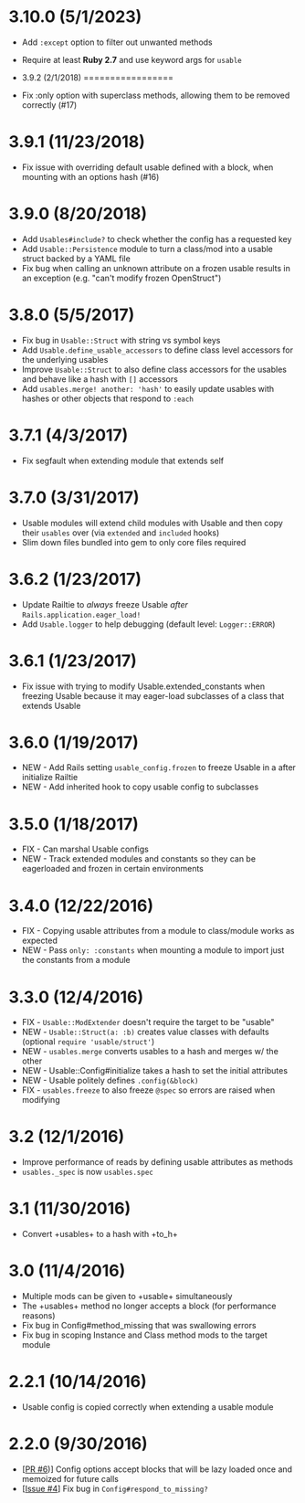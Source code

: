 3.10.0 (5/1/2023)
=================

* Add `:except` option to filter out unwanted methods
* Require at least **Ruby 2.7** and use keyword args for `usable`

* 3.9.2 (2/1/2018)
=================

* Fix :only option with superclass methods, allowing them to be removed correctly (#17)

3.9.1 (11/23/2018)
=================

* Fix issue with overriding default usable defined with a block, when mounting with an options hash (#16)

3.9.0 (8/20/2018)
=================

* Add `Usables#include?` to check whether the config has a requested key
* Add `Usable::Persistence` module to turn a class/mod into a usable struct backed by a YAML file
* Fix bug when calling an unknown attribute on a frozen usable results in an exception (e.g. "can't modify frozen OpenStruct")

3.8.0 (5/5/2017)
=================

* Fix bug in `Usable::Struct` with string vs symbol keys
* Add `Usable.define_usable_accessors` to define class level accessors for the underlying usables
* Improve `Usable::Struct` to also define class accessors for the usables and behave like a hash with `[]` accessors
* Add `usables.merge! another: 'hash'` to easily update usables with hashes or other objects that respond to `:each`

3.7.1 (4/3/2017)
=================

* Fix segfault when extending module that extends self

3.7.0 (3/31/2017)
=================

* Usable modules will extend child modules with Usable and then copy their `usables` over (via `extended` and `included` hooks)
* Slim down files bundled into gem to only core files required

3.6.2 (1/23/2017)
=================

* Update Railtie to _always_ freeze Usable _after_ `Rails.application.eager_load!`
* Add `Usable.logger` to help debugging (default level: `Logger::ERROR`)

3.6.1 (1/23/2017)
=================

* Fix issue with trying to modify Usable.extended_constants when freezing Usable because it may eager-load subclasses of a class that extends Usable

3.6.0 (1/19/2017)
=================

* NEW - Add Rails setting `usable_config.frozen` to freeze Usable in a after initialize Railtie
* NEW - Add inherited hook to copy usable config to subclasses

3.5.0 (1/18/2017)
=================

* FIX - Can marshal Usable configs
* NEW - Track extended modules and constants so they can be eagerloaded and frozen in certain environments

3.4.0 (12/22/2016)
==================

* FIX - Copying usable attributes from a module to class/module works as expected
* NEW - Pass `only: :constants` when mounting a module to import just the constants from a module

3.3.0 (12/4/2016)
=================

* FIX - `Usable::ModExtender` doesn't require the target to be "usable"
* NEW - `Usable::Struct(a: :b)` creates value classes with defaults (optional `require 'usable/struct'`)
* NEW - `usables.merge` converts usables to a hash and merges w/ the other
* NEW - Usable::Config#initialize takes a hash to set the initial attributes
* NEW - Usable politely defines `.config(&block)`
* FIX - `usables.freeze` to also freeze `@spec` so errors are raised when modifying

3.2 (12/1/2016)
===============

* Improve performance of reads by defining usable attributes as methods
* `usables._spec` is now `usables.spec`

3.1 (11/30/2016)
================

* Convert +usables+ to a hash with +to_h+

3.0 (11/4/2016)
===============

* Multiple mods can be given to +usable+ simultaneously
* The +usables+ method no longer accepts a block (for performance reasons)
* Fix bug in Config#method_missing that was swallowing errors
* Fix bug in scoping Instance and Class method mods to the target module

2.2.1 (10/14/2016)
==================

* Usable config is copied correctly when extending a usable module

2.2.0 (9/30/2016)
==================

* [[PR #6](https://github.com/ridiculous/usable/pull/6))] Config options accept blocks that will be lazy loaded once and memoized for future calls
* [[Issue #4](https://github.com/ridiculous/usable/issues/4)] Fix bug in `Config#respond_to_missing?`

